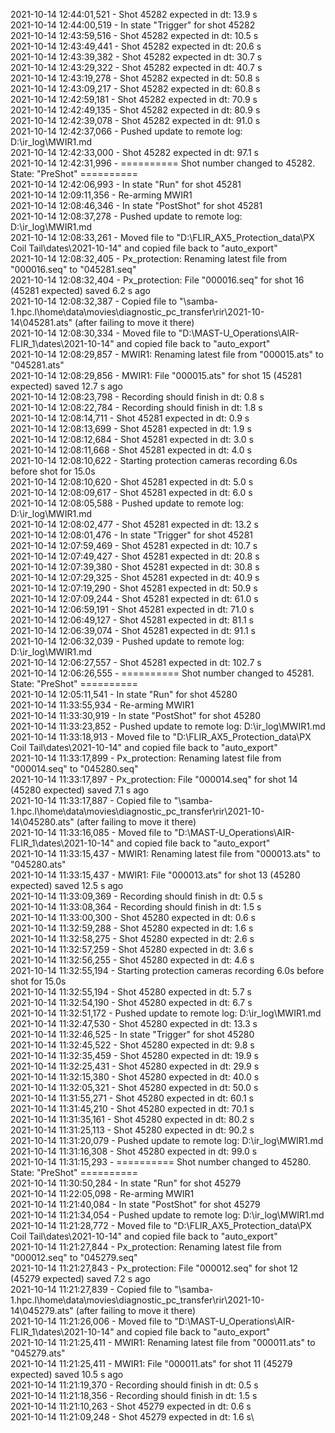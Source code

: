 2021-10-14 12:44:01,521 - Shot 45282 expected in dt: 13.9 s\
2021-10-14 12:44:00,519 - In state "Trigger" for shot 45282\
2021-10-14 12:43:59,516 - Shot 45282 expected in dt: 10.5 s\
2021-10-14 12:43:49,441 - Shot 45282 expected in dt: 20.6 s\
2021-10-14 12:43:39,382 - Shot 45282 expected in dt: 30.7 s\
2021-10-14 12:43:29,322 - Shot 45282 expected in dt: 40.7 s\
2021-10-14 12:43:19,278 - Shot 45282 expected in dt: 50.8 s\
2021-10-14 12:43:09,217 - Shot 45282 expected in dt: 60.8 s\
2021-10-14 12:42:59,181 - Shot 45282 expected in dt: 70.9 s\
2021-10-14 12:42:49,135 - Shot 45282 expected in dt: 80.9 s\
2021-10-14 12:42:39,078 - Shot 45282 expected in dt: 91.0 s\
2021-10-14 12:42:37,066 - Pushed update to remote log: D:\ir_log\MWIR1.md\
2021-10-14 12:42:33,000 - Shot 45282 expected in dt: 97.1 s\
2021-10-14 12:42:31,996 - ========== Shot number changed to 45282. State: "PreShot" ==========\
2021-10-14 12:42:06,993 - In state "Run" for shot 45281\
2021-10-14 12:09:11,356 - Re-arming MWIR1\
2021-10-14 12:08:46,346 - In state "PostShot" for shot 45281\
2021-10-14 12:08:37,278 - Pushed update to remote log: D:\ir_log\MWIR1.md\
2021-10-14 12:08:33,261 - Moved file to "D:\FLIR_AX5_Protection_data\PX Coil Tail\dates\2021-10-14" and copied file back to "auto_export"\
2021-10-14 12:08:32,405 - Px_protection: Renaming latest file from "000016.seq" to "045281.seq"\
2021-10-14 12:08:32,404 - Px_protection: File "000016.seq" for shot 16 (45281 expected) saved 6.2 s ago\
2021-10-14 12:08:32,387 - Copied file to "\\samba-1.hpc.l\home\data\movies\diagnostic_pc_transfer\rir\2021-10-14\045281.ats" (after failing to move it there)\
2021-10-14 12:08:30,334 - Moved file to "D:\MAST-U_Operations\AIR-FLIR_1\dates\2021-10-14" and copied file back to "auto_export"\
2021-10-14 12:08:29,857 - MWIR1: Renaming latest file from "000015.ats" to "045281.ats"\
2021-10-14 12:08:29,856 - MWIR1: File "000015.ats" for shot 15 (45281 expected) saved 12.7 s ago\
2021-10-14 12:08:23,798 - Recording should finish in dt: 0.8 s\
2021-10-14 12:08:22,784 - Recording should finish in dt: 1.8 s\
2021-10-14 12:08:14,711 - Shot 45281 expected in dt: 0.9 s\
2021-10-14 12:08:13,699 - Shot 45281 expected in dt: 1.9 s\
2021-10-14 12:08:12,684 - Shot 45281 expected in dt: 3.0 s\
2021-10-14 12:08:11,668 - Shot 45281 expected in dt: 4.0 s\
2021-10-14 12:08:10,622 - Starting protection cameras recording 6.0s before shot for 15.0s\
2021-10-14 12:08:10,620 - Shot 45281 expected in dt: 5.0 s\
2021-10-14 12:08:09,617 - Shot 45281 expected in dt: 6.0 s\
2021-10-14 12:08:05,588 - Pushed update to remote log: D:\ir_log\MWIR1.md\
2021-10-14 12:08:02,477 - Shot 45281 expected in dt: 13.2 s\
2021-10-14 12:08:01,476 - In state "Trigger" for shot 45281\
2021-10-14 12:07:59,469 - Shot 45281 expected in dt: 10.7 s\
2021-10-14 12:07:49,427 - Shot 45281 expected in dt: 20.8 s\
2021-10-14 12:07:39,380 - Shot 45281 expected in dt: 30.8 s\
2021-10-14 12:07:29,325 - Shot 45281 expected in dt: 40.9 s\
2021-10-14 12:07:19,290 - Shot 45281 expected in dt: 50.9 s\
2021-10-14 12:07:09,244 - Shot 45281 expected in dt: 61.0 s\
2021-10-14 12:06:59,191 - Shot 45281 expected in dt: 71.0 s\
2021-10-14 12:06:49,127 - Shot 45281 expected in dt: 81.1 s\
2021-10-14 12:06:39,074 - Shot 45281 expected in dt: 91.1 s\
2021-10-14 12:06:32,039 - Pushed update to remote log: D:\ir_log\MWIR1.md\
2021-10-14 12:06:27,557 - Shot 45281 expected in dt: 102.7 s\
2021-10-14 12:06:26,555 - ========== Shot number changed to 45281. State: "PreShot" ==========\
2021-10-14 12:05:11,541 - In state "Run" for shot 45280\
2021-10-14 11:33:55,934 - Re-arming MWIR1\
2021-10-14 11:33:30,919 - In state "PostShot" for shot 45280\
2021-10-14 11:33:23,852 - Pushed update to remote log: D:\ir_log\MWIR1.md\
2021-10-14 11:33:18,913 - Moved file to "D:\FLIR_AX5_Protection_data\PX Coil Tail\dates\2021-10-14" and copied file back to "auto_export"\
2021-10-14 11:33:17,899 - Px_protection: Renaming latest file from "000014.seq" to "045280.seq"\
2021-10-14 11:33:17,897 - Px_protection: File "000014.seq" for shot 14 (45280 expected) saved 7.1 s ago\
2021-10-14 11:33:17,887 - Copied file to "\\samba-1.hpc.l\home\data\movies\diagnostic_pc_transfer\rir\2021-10-14\045280.ats" (after failing to move it there)\
2021-10-14 11:33:16,085 - Moved file to "D:\MAST-U_Operations\AIR-FLIR_1\dates\2021-10-14" and copied file back to "auto_export"\
2021-10-14 11:33:15,437 - MWIR1: Renaming latest file from "000013.ats" to "045280.ats"\
2021-10-14 11:33:15,437 - MWIR1: File "000013.ats" for shot 13 (45280 expected) saved 12.5 s ago\
2021-10-14 11:33:09,369 - Recording should finish in dt: 0.5 s\
2021-10-14 11:33:08,364 - Recording should finish in dt: 1.5 s\
2021-10-14 11:33:00,300 - Shot 45280 expected in dt: 0.6 s\
2021-10-14 11:32:59,288 - Shot 45280 expected in dt: 1.6 s\
2021-10-14 11:32:58,275 - Shot 45280 expected in dt: 2.6 s\
2021-10-14 11:32:57,259 - Shot 45280 expected in dt: 3.6 s\
2021-10-14 11:32:56,255 - Shot 45280 expected in dt: 4.6 s\
2021-10-14 11:32:55,194 - Starting protection cameras recording 6.0s before shot for 15.0s\
2021-10-14 11:32:55,194 - Shot 45280 expected in dt: 5.7 s\
2021-10-14 11:32:54,190 - Shot 45280 expected in dt: 6.7 s\
2021-10-14 11:32:51,172 - Pushed update to remote log: D:\ir_log\MWIR1.md\
2021-10-14 11:32:47,530 - Shot 45280 expected in dt: 13.3 s\
2021-10-14 11:32:46,525 - In state "Trigger" for shot 45280\
2021-10-14 11:32:45,522 - Shot 45280 expected in dt: 9.8 s\
2021-10-14 11:32:35,459 - Shot 45280 expected in dt: 19.9 s\
2021-10-14 11:32:25,431 - Shot 45280 expected in dt: 29.9 s\
2021-10-14 11:32:15,380 - Shot 45280 expected in dt: 40.0 s\
2021-10-14 11:32:05,321 - Shot 45280 expected in dt: 50.0 s\
2021-10-14 11:31:55,271 - Shot 45280 expected in dt: 60.1 s\
2021-10-14 11:31:45,210 - Shot 45280 expected in dt: 70.1 s\
2021-10-14 11:31:35,161 - Shot 45280 expected in dt: 80.2 s\
2021-10-14 11:31:25,113 - Shot 45280 expected in dt: 90.2 s\
2021-10-14 11:31:20,079 - Pushed update to remote log: D:\ir_log\MWIR1.md\
2021-10-14 11:31:16,308 - Shot 45280 expected in dt: 99.0 s\
2021-10-14 11:31:15,293 - ========== Shot number changed to 45280. State: "PreShot" ==========\
2021-10-14 11:30:50,284 - In state "Run" for shot 45279\
2021-10-14 11:22:05,098 - Re-arming MWIR1\
2021-10-14 11:21:40,084 - In state "PostShot" for shot 45279\
2021-10-14 11:21:34,054 - Pushed update to remote log: D:\ir_log\MWIR1.md\
2021-10-14 11:21:28,772 - Moved file to "D:\FLIR_AX5_Protection_data\PX Coil Tail\dates\2021-10-14" and copied file back to "auto_export"\
2021-10-14 11:21:27,844 - Px_protection: Renaming latest file from "000012.seq" to "045279.seq"\
2021-10-14 11:21:27,843 - Px_protection: File "000012.seq" for shot 12 (45279 expected) saved 7.2 s ago\
2021-10-14 11:21:27,839 - Copied file to "\\samba-1.hpc.l\home\data\movies\diagnostic_pc_transfer\rir\2021-10-14\045279.ats" (after failing to move it there)\
2021-10-14 11:21:26,006 - Moved file to "D:\MAST-U_Operations\AIR-FLIR_1\dates\2021-10-14" and copied file back to "auto_export"\
2021-10-14 11:21:25,411 - MWIR1: Renaming latest file from "000011.ats" to "045279.ats"\
2021-10-14 11:21:25,411 - MWIR1: File "000011.ats" for shot 11 (45279 expected) saved 10.5 s ago\
2021-10-14 11:21:19,370 - Recording should finish in dt: 0.5 s\
2021-10-14 11:21:18,356 - Recording should finish in dt: 1.5 s\
2021-10-14 11:21:10,263 - Shot 45279 expected in dt: 0.6 s\
2021-10-14 11:21:09,248 - Shot 45279 expected in dt: 1.6 s\
